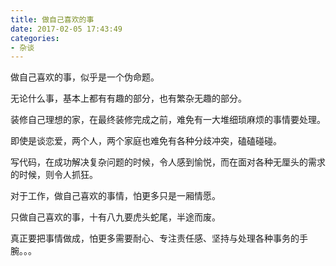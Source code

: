 ```yaml
---
title: 做自己喜欢的事
date: 2017-02-05 17:43:49
categories:
- 杂谈
---
```


做自己喜欢的事，似乎是一个伪命题。

无论什么事，基本上都有有趣的部分，也有繁杂无趣的部分。

装修自己理想的家，在最终装修完成之前，难免有一大堆细琐麻烦的事情要处理。
<!--more-->
即使是谈恋爱，两个人，两个家庭也难免有各种分歧冲突，磕磕碰碰。

写代码，在成功解决复杂问题的时候，令人感到愉悦，而在面对各种无厘头的需求的时候，则令人抓狂。

对于工作，做自己喜欢的事情，怕更多只是一厢情愿。

只做自己喜欢的事，十有八九要虎头蛇尾，半途而废。

真正要把事情做成，怕更多需要耐心、专注责任感、坚持与处理各种事务的手腕。。。
